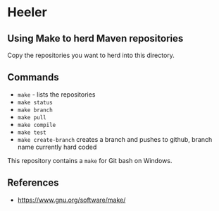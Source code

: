 # Heeler
## Using Make to herd Maven repositories

Copy the repositories you want to herd into this directory. 

## Commands
- `make` - lists the repositories
- `make status` 
- `make branch`
- `make pull`
- `make compile`
- `make test`
- `make create-branch` creates a branch and pushes to github, branch name currently hard coded

This repository contains a `make` for Git bash on Windows.

## References
- https://www.gnu.org/software/make/

